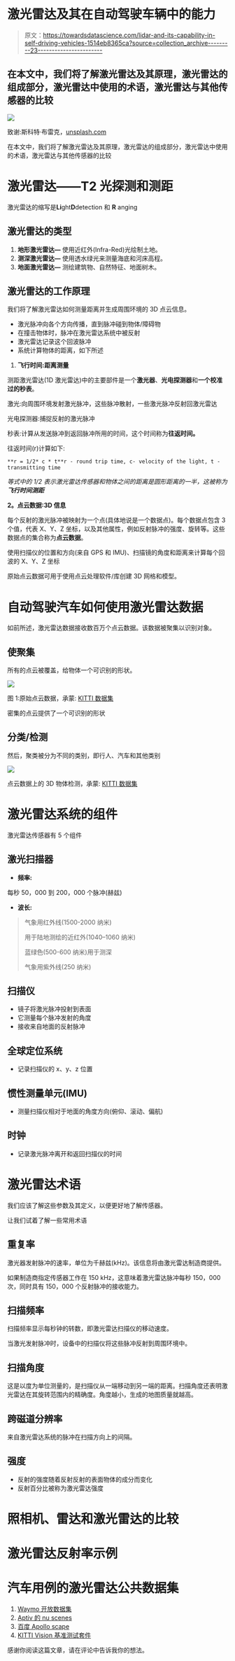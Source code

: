 # 激光雷达及其在自动驾驶车辆中的能力

> 原文：<https://towardsdatascience.com/lidar-and-its-capability-in-self-driving-vehicles-1514eb8365ca?source=collection_archive---------23----------------------->

## 在本文中，我们将了解激光雷达及其原理，激光雷达的组成部分，激光雷达中使用的术语，激光雷达与其他传感器的比较

![](img/aad9efe61a12c10b1446b595caab602c.png)

致谢:斯科特·布雷克，[unsplash.com](https://unsplash.com/s/photos/lidar)

在本文中，我们将了解激光雷达及其原理，激光雷达的组成部分，激光雷达中使用的术语，激光雷达与其他传感器的比较

# 激光雷达——T2 光探测和测距

激光雷达的缩写是**Li**ght**D**detection 和 **R** anging

## 激光雷达的类型

1.  **地形激光雷达—** 使用近红外(Infra-Red)光绘制土地。
2.  **测深激光雷达—** 使用透水绿光来测量海底和河床高程。
3.  **地面激光雷达—** 测绘建筑物、自然特征、地面树木。

## 激光雷达的工作原理

我们将了解激光雷达如何测量距离并生成周围环境的 3D 点云信息。

*   激光脉冲向各个方向传播，直到脉冲碰到物体/障碍物
*   在撞击物体时，脉冲在激光雷达系统中被反射
*   激光雷达记录这个回波脉冲
*   系统计算物体的距离，如下所述

1.  **飞行时间:距离测量**

测距激光雷达(1D 激光雷达)中的主要部件是一个**激光器**、**光电探测器**和**一个校准过的秒表**。

激光:向周围环境发射激光脉冲，这些脉冲散射，一些激光脉冲反射回激光雷达

光电探测器:捕捉反射的激光脉冲

秒表:计算从发送脉冲到返回脉冲所用的时间，这个时间称为**往返时间。**

往返时间(r)计算如下:

```
**r = 1/2* c * t**r - round trip time, c- velocity of the light, t - transmitting time
```

*等式中的 1/2 表示激光雷达传感器和物体之间的距离是圆形距离的一半，这被称为* ***飞行时间测距***

**2。点云数据:3D 信息**

每个反射的激光脉冲被映射为一个点(具体地说是一个数据点)。每个数据点包含 3 个值，代表 X、Y、Z 坐标，以及其他属性，例如反射脉冲的强度、旋转等。这些数据点的集合称为**点云数据**。

使用扫描仪的位置和方向(来自 GPS 和 IMU)、扫描镜的角度和距离来计算每个回波的 X、Y、Z 坐标

原始点云数据可用于使用点云处理软件/库创建 3D 网格和模型。

# 自动驾驶汽车如何使用激光雷达数据

如前所述，激光雷达数据接收数百万个点云数据。该数据被聚集以识别对象。

## 使聚集

所有的点云被覆盖，给物体一个可识别的形状。

![](img/9767d5d4a75ee09fe429a0aea0678a7e.png)

图 1:原始点云数据，承蒙: [KITTI 数据集](http://www.cvlibs.net/datasets/kitti/raw_data.php)

密集的点云提供了一个可识别的形状

## 分类/检测

然后，聚类被分为不同的类别，即行人、汽车和其他类别

![](img/6ef01919727747b9f466ba1ab6f6135a.png)

点云数据上的 3D 物体检测，承蒙: [KITTI 数据集](http://www.cvlibs.net/datasets/kitti/raw_data.php)

# 激光雷达系统的组件

激光雷达传感器有 5 个组件

## 激光扫描器

*   **频率:**

每秒 50，000 到 200，000 个脉冲(赫兹)

*   **波长:**

> 气象用红外线(1500-2000 纳米)
> 
> 用于陆地测绘的近红外(1040–1060 纳米)
> 
> 蓝绿色(500-600 纳米)用于测深
> 
> 气象用紫外线(250 纳米)

## 扫描仪

*   镜子将激光脉冲投射到表面
*   它测量每个脉冲发射的角度
*   接收来自地面的反射脉冲

## 全球定位系统

*   记录扫描仪的 x、y、z 位置

## 惯性测量单元(IMU)

*   测量扫描仪相对于地面的角度方向(俯仰、滚动、偏航)

## 时钟

*   记录激光脉冲离开和返回扫描仪的时间

# 激光雷达术语

我们应该了解这些参数及其定义，以便更好地了解传感器。

让我们试着了解一些常用术语

## 重复率

激光器发射脉冲的速率，单位为千赫兹(kHz)。该信息将由激光雷达制造商提供。

如果制造商指定传感器工作在 150 kHz，这意味着激光雷达脉冲每秒 150，000 次，同时具有 150，000 个反射脉冲的接收能力。

## 扫描频率

扫描频率显示每秒钟的转数，即激光雷达扫描仪的移动速度。

当激光发射脉冲时，设备中的扫描仪将这些脉冲反射到周围环境中。

## 扫描角度

这是以度为单位测量的，是扫描仪从一端移动到另一端的距离。扫描角度还表明激光雷达在其旋转范围内的精确度。角度越小，生成的地图质量就越高。

## 跨磁道分辨率

来自激光雷达系统的脉冲在扫描方向上的间隔。

## 强度

*   反射的强度随着反射反射的表面物体的成分而变化
*   反射百分比被称为激光雷达强度

# 照相机、雷达和激光雷达的比较

# 激光雷达反射率示例

# 汽车用例的激光雷达公共数据集

1.  [Waymo 开放数据集](https://waymo.com/open/)
2.  [Aptiv 的 nu scenes](https://www.nuscenes.org/)
3.  [百度 Apollo scape](http://apolloscape.auto/)
4.  [KITTI Vision 基准测试套件](http://www.cvlibs.net/datasets/kitti/raw_data.php)

感谢你阅读这篇文章，请在评论中告诉我你的想法。